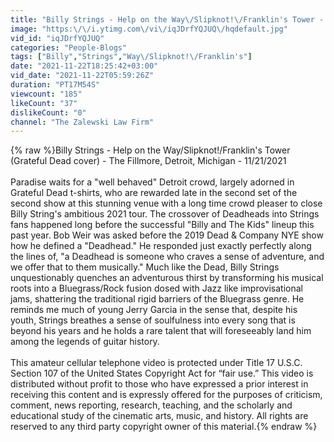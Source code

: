 ```yaml
---
title: "Billy Strings - Help on the Way\/Slipknot!\/Franklin's Tower - The Fillmore, Detroit, MI - 11\/21\/2021"
image: "https:\/\/i.ytimg.com\/vi\/iqJDrfYQJUQ\/hqdefault.jpg"
vid_id: "iqJDrfYQJUQ"
categories: "People-Blogs"
tags: ["Billy","Strings","Way\/Slipknot!\/Franklin's"]
date: "2021-11-22T18:25:42+03:00"
vid_date: "2021-11-22T05:59:26Z"
duration: "PT17M54S"
viewcount: "185"
likeCount: "37"
dislikeCount: "0"
channel: "The Zalewski Law Firm"
---
```

{% raw %}Billy Strings - Help on the Way/Slipknot!/Franklin's Tower (Grateful Dead cover) - The Fillmore, Detroit, Michigan - 11/21/2021<br /><br />Paradise waits for a &quot;well behaved&quot; Detroit crowd, largely adorned in Grateful Dead t-shirts, who are rewarded late in the second set of the second show at this stunning venue with a long time crowd pleaser to close Billy String's ambitious 2021 tour.  The crossover of Deadheads into Strings fans happened long before the successful &quot;Billy and The Kids&quot; lineup this past year. Bob Weir was asked before the 2019 Dead &amp; Company NYE show how he defined a &quot;Deadhead.&quot;  He responded just exactly perfectly along the lines of, &quot;a Deadhead is someone who craves a sense of adventure, and we offer that to them musically.&quot;  Much like the Dead, Billy Strings unquestionably quenches an adventurous thirst by transforming his musical roots into a Bluegrass/Rock fusion dosed with Jazz like improvisational jams, shattering the traditional rigid barriers of the Bluegrass genre. He reminds me much of young Jerry Garcia in the sense that, despite his youth, Strings breathes a sense of soulfulness into every song that is beyond his years and he holds a rare talent that will foreseeably land him among the legends of guitar history.<br /><br />This amateur cellular telephone video is protected under Title 17 U.S.C. Section 107 of the United States Copyright Act for “fair use.”  This video is distributed without profit to those who have expressed a prior interest in receiving this content and is expressly offered for the purposes of criticism, comment, news reporting, research, teaching, and the scholarly and educational study of the cinematic arts, music, and history.  All rights are reserved to any third party copyright owner of this material.{% endraw %}
